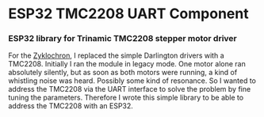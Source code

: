 # ESP32 TMC2208 UART Component

### ESP32 library for Trinamic TMC2208 stepper motor driver

For the [Zyklochron](https://www.haraldkreuzer.net/en/news/designer-clock-3d-printer-raspberry-pi), I replaced the simple Darlington drivers with a TMC2208. Initially I ran the module in legacy mode. One motor alone ran absolutely silently, but as soon as both motors were running, a kind of whistling noise was heard. Possibly some kind of resonance. So I wanted to address the TMC2208 via the UART interface to solve the problem by fine tuning the parameters.
Therefore I wrote this simple library to be able to address the TMC2208 with an ESP32.